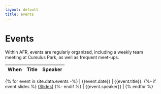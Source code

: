 ```yaml
---
layout: default
title: events
---
```


# Events

Within AFR, events are regularly organized, including a weekly team meeting at Cumulus Park, as well as frequent meet-ups.

| When            | Title           | Speaker           |
| --------------- | --------------- | ----------------- |
{% for event in site.data.events -%}
| {{event.date}}  | {{event.title}}. {%- if event.slides %} [(Slides)](event.slides) {%- endif %} | {{event.speaker}} |
{% endfor  %}

